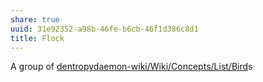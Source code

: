 ```yaml
---
share: true
uuid: 31e92352-a98b-46fe-b6cb-46f1d386c8d1
title: Flock
---
```

A group of [dentropydaemon-wiki/Wiki/Concepts/List/Bird](/dentropydaemon-wiki/Wiki/Concepts/List/Bird)s